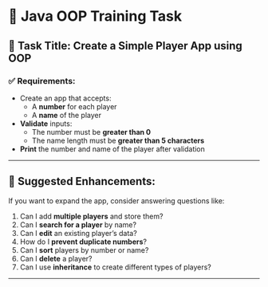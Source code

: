 # 🧠 Java OOP Training Task

## 🎯 Task Title: Create a Simple Player App using OOP

### ✅ Requirements:
- Create an app that accepts:
  - A **number** for each player
  - A **name** of the player
- **Validate** inputs:
  - The number must be **greater than 0**
  - The name length must be **greater than 5 characters**
- **Print** the number and name of the player after validation

---

## 🧩 Suggested Enhancements:

If you want to expand the app, consider answering questions like:

1. Can I add **multiple players** and store them?
2. Can I **search for a player** by name?
3. Can I **edit** an existing player’s data?
4. How do I **prevent duplicate numbers**?
5. Can I **sort** players by number or name?
6. Can I **delete** a player?
7. Can I use **inheritance** to create different types of players?

---
